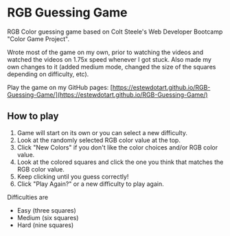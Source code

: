 # RGB Guessing Game
RGB Color guessing game based on Colt Steele's Web Developer Bootcamp "Color Game Project".

Wrote most of the game on my own, prior to watching the videos and watched the videos on 1.75x speed whenever I got stuck. Also made my own changes to it (added medium mode, changed the size of the squares depending on difficulty, etc).

Play the game on my GitHub pages: [https://estewdotart.github.io/RGB-Guessing-Game/](https://estewdotart.github.io/RGB-Guessing-Game/)

How to play
------------------
1. Game will start on its own or you can select a new difficulty.
2. Look at the randomly selected RGB color value at the top.
3. Click "New Colors" if you don't like the color choices and/or RGB color value.
4. Look at the colored squares and click the one you think that matches the RGB color value.
5. Keep clicking until you guess correctly!
6. Click "Play Again?" or a new difficulty to play again.

Difficulties are
* Easy (three squares)
* Medium (six squares)
* Hard (nine squares)
